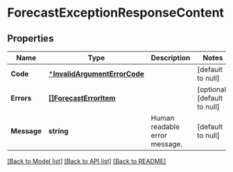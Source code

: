 # ForecastExceptionResponseContent

## Properties
Name | Type | Description | Notes
------------ | ------------- | ------------- | -------------
**Code** | [***InvalidArgumentErrorCode**](InvalidArgumentErrorCode.md) |  | [default to null]
**Errors** | [**[]ForecastErrorItem**](ForecastErrorItem.md) |  | [optional] [default to null]
**Message** | **string** | Human readable error message. | [default to null]

[[Back to Model list]](../README.md#documentation-for-models) [[Back to API list]](../README.md#documentation-for-api-endpoints) [[Back to README]](../README.md)

